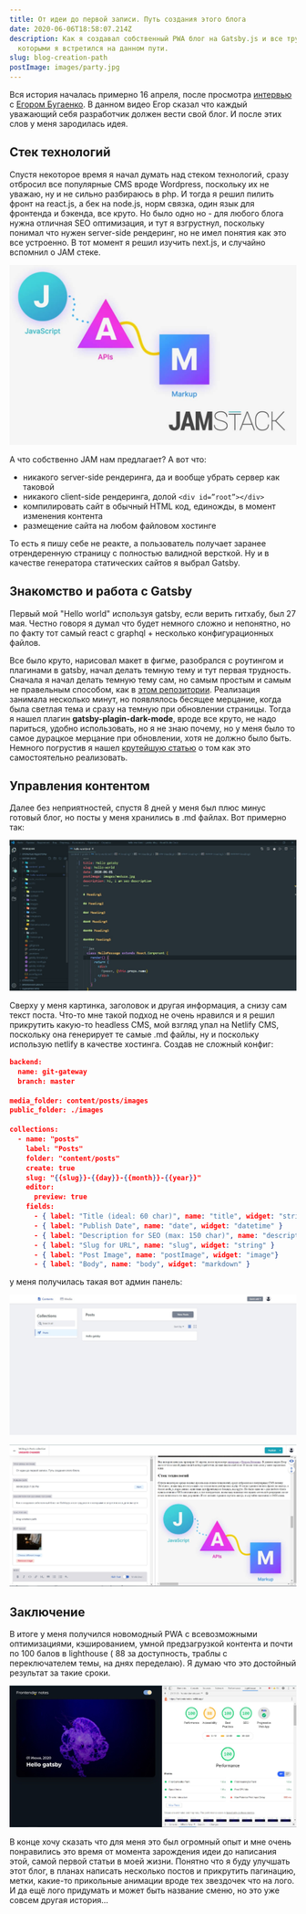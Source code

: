 ```yaml
---
title: От идеи до первой записи. Путь создания этого блога
date: 2020-06-06T18:58:07.214Z
description: Как я создавал собственный PWA блог на Gatsby.js и все трудности с
  которыми я встретился на данном пути.
slug: blog-creation-path
postImage: images/party.jpg
---
```

Вся история началась примерно 16 апреля, после просмотра [интервью ](https://www.youtube.com/watch?v=Dic_VlZ_vn8)с [Егором Бугаенко](https://www.yegor256.com/about-me.html). В данном видео Егор сказал что каждый уважающий себя разработчик должен вести свой блог. И после этих слов у меня зародилась идея. 

## Стек технологий

Спустя некоторое время я начал думать над стеком технологий, сразу отбросил все популярные CMS вроде Wordpress, поскольку их не уважаю, ну и не сильно разбираюсь в php. И тогда я решил пилить фронт на react.js, а бек на node.js, норм связка, один язык для фронтенда и бэкенда, все круто. Но было одно  но - для любого блога нужна отличная SEO оптимизация, и тут я взгрустнул, поскольку понимал что нужен server-side рендеринг, но не имел понятия как это все устроенно. В тот момент я решил изучить next.js, и случайно вспомнил о JAM стеке. 

![jam-stack-image](images/jam-stack.jpeg "JamStack")

А что собственно JAM нам предлагает? А вот что:

* никакого server-side рендеринга, да и вообще убрать сервер как таковой
* никакого client-side рендеринга, долой `<div id=”root”></div>`
* компилировать сайт в обычный HTML код, единожды, в момент изменения контента
* размещение сайта на любом файловом хостинге

То есть я пишу себе не реакте, а пользователь получает заранее отрендеренную страницу с полностью валидной версткой.  Ну и в качестве генератора статических сайтов я выбрал Gatsby.

## Знакомство и работа с Gatsby

Первый мой "Hello world" используя gatsby, если верить гитхабу, был 27 мая. Честно говоря  я думал что будет немного сложно и непонятно, но по факту тот самый react с graphql + несколько конфигурационных  файлов.

Все было круто, нарисовал макет в фигме, разобрался с роутингом и плагинами в gatsby,  начал делать темную тему и тут первая трудность. Сначала я начал делать темную тему сам, но самым простым и самым не правельным способом, как в [этом репозитории](https://github.com/Yeroshenko/dark-theme). Реализация занимала несколько минут, но появлялось бесящее мерцание, когда была светлая тема и сразу на темную при обновлении страницы. Тогда я нашел плагин **gatsby-plagin-dark-mode**, вроде все круто, не надо париться, удобно использовать, но я не знаю почему, но у меня было то самое дурацкое мерцание при обновлении, хотя не должно было быть. Немного погрустив я нашел [крутейшую статью](https://joshwcomeau.com/gatsby/dark-mode/) о том как это самостоятельно реализовать.  

## Управления контентом

Далее без неприятностей, спустя 8 дней у меня был плюс минус готовый блог, но посты у меня хранились в .md файлах. Вот примерно так: 

![Mdx example](images/screenshot_mdx.jpg "Пример поста в .md файле")

Сверху у меня картинка, заголовок и другая информация, а снизу сам текст поста. Что-то мне такой подход не очень нравился и я решил прикрутить какую-то headless CMS, мой взгляд упал на Netlify CMS, поскольку она генерирует те самые .md файлы, ну и поскольку использую netlify в качестве хостинга.  Создав не сложный конфиг: 

```json
backend:
  name: git-gateway
  branch: master

media_folder: content/posts/images
public_folder: ./images

collections:
  - name: "posts"
    label: "Posts"
    folder: "content/posts"
    create: true
    slug: "{{slug}}-{{day}}-{{month}}-{{year}}"
    editor:
      preview: true
    fields:
      - { label: "Title (ideal: 60 char)", name: "title", widget: "string" }
      - { label: "Publish Date", name: "date", widget: "datetime" }
      - { label: "Description for SEO (max: 150 char)", name: "description", widget: "string" }
      - { label: "Slug for URL", name: "slug", widget: "string" }
      - { label: "Post Image", name: "postImage", widget: "image"}
      - { label: "Body", name: "body", widget: "markdown" }
```

у меня получилась такая вот админ панель: 

![Admin panel image](images/adminka.jpg "Admin panel image")

![Add post image](images/add-post-image.jpg "Add post image")

## Заключение

В итоге у меня получился новомодный PWA с всевозможными оптимизациями, кэшированием, умной предзагрузкой контента и почти по 100 балов в lighthouse ( 88 за доступность, траблы с переключателем темы, на днях переделаю). Я думаю что это достойный результат за такие сроки.

![Lighthouse image](images/lighthouse.jpg "Lighthouse image")

В конце хочу сказать что для меня это был огромный опыт и мне очень понравились это время от момента зарождения идеи до написания этой, самой первой статьи в моей жизни. Понятно что я буду улучшать этот блог, в планах написать несколько постов и прикрутить пагинацию, метки, какие-то прикольные анимации вроде тех звездочек что на лого. И да ещё лого придумать и может быть название сменю, но это уже совсем другая история...